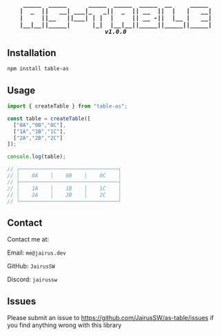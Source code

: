 <h5 align="center">
<pre> _____  _____      _____  _____  _____  __     _____ 
|  _  ||   __| ___|_   _||  _  || __  ||  |   |   __|
|     ||__   ||___| | |  |     || __ -||  |__ |   __|
|__|__||_____|      |_|  |__|__||_____||_____||_____|
v1.0.0
</pre>
</h5>

## Installation

```bash
npm install table-as
```

## Usage

```js
import { createTable } from "table-as";

const table = createTable([
  ["0A","0B","0C"],
  ["1A","1B","1C"],
  ["2A","2B","2C"]
]);

console.log(table);

// ┌────────────────────────────────┐
// │    0A    │    0B    │    0C    │
// ├────────────────────────────────┤
// │    1A    │    1B    │    1C    │
// │    2A    │    2B    │    2C    │
// └────────────────────────────────┘
```

## Contact

Contact me at:

Email: `me@jairus.dev`

GitHub: `JairusSW`

Discord: `jairussw`

## Issues

Please submit an issue to https://github.com/JairusSW/as-table/issues if you find anything wrong with this library